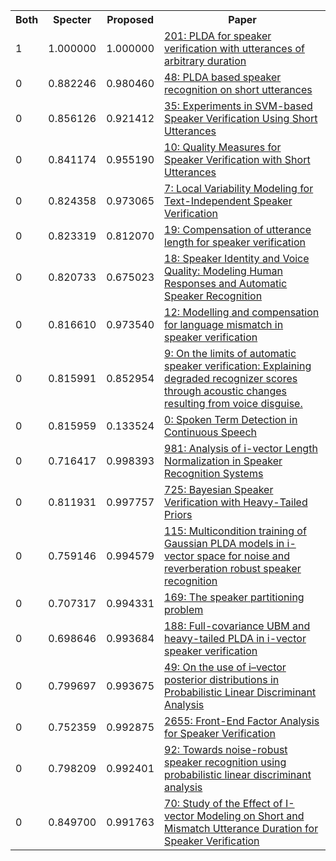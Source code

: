 <html><table><tr>
<th>Both</th>
<th>Specter</th>
<th>Proposed</th>
<th>Paper</th>
</tr>
<tr>
<td>1</td>
<td>1.000000</td>
<td>1.000000</td>
<td><a href="https://www.semanticscholar.org/paper/4a0ecc6c750edb864900c2210aa9e95ea0f361b7">201: PLDA for speaker verification with utterances of arbitrary duration</a></td>
</tr>
<tr>
<td>0</td>
<td>0.882246</td>
<td>0.980460</td>
<td><a href="https://www.semanticscholar.org/paper/047985c0d6510330b0fcad34cf2ee814e09b56ef">48: PLDA based speaker recognition on short utterances</a></td>
</tr>
<tr>
<td>0</td>
<td>0.856126</td>
<td>0.921412</td>
<td><a href="https://www.semanticscholar.org/paper/afd39f3ea7f9dcb35db6ab22967930b8355c54ff">35: Experiments in SVM-based Speaker Verification Using Short Utterances</a></td>
</tr>
<tr>
<td>0</td>
<td>0.841174</td>
<td>0.955190</td>
<td><a href="https://www.semanticscholar.org/paper/c5fc19273d823d0ae42fb8a37c4d178726164eb7">10: Quality Measures for Speaker Verification with Short Utterances</a></td>
</tr>
<tr>
<td>0</td>
<td>0.824358</td>
<td>0.973065</td>
<td><a href="https://www.semanticscholar.org/paper/1652aaa6b24fa95a0b3b5f6f9cec2fcc63bfc60d">7: Local Variability Modeling for Text-Independent Speaker Verification</a></td>
</tr>
<tr>
<td>0</td>
<td>0.823319</td>
<td>0.812070</td>
<td><a href="https://www.semanticscholar.org/paper/bbba4160b854ee246b6603d3437d9d92f050106c">19: Compensation of utterance length for speaker verification</a></td>
</tr>
<tr>
<td>0</td>
<td>0.820733</td>
<td>0.675023</td>
<td><a href="https://www.semanticscholar.org/paper/f0758cc76b5fe82d99977994e27cc1540e1bd5a7">18: Speaker Identity and Voice Quality: Modeling Human Responses and Automatic Speaker Recognition</a></td>
</tr>
<tr>
<td>0</td>
<td>0.816610</td>
<td>0.973540</td>
<td><a href="https://www.semanticscholar.org/paper/55bb31e18a13ebc2222ced4dd0e2a160796bc702">12: Modelling and compensation for language mismatch in speaker verification</a></td>
</tr>
<tr>
<td>0</td>
<td>0.815991</td>
<td>0.852954</td>
<td><a href="https://www.semanticscholar.org/paper/7cd6a2c7123cdc06e67426c1e21202119634d6a3">9: On the limits of automatic speaker verification: Explaining degraded recognizer scores through acoustic changes resulting from voice disguise.</a></td>
</tr>
<tr>
<td>0</td>
<td>0.815959</td>
<td>0.133524</td>
<td><a href="https://www.semanticscholar.org/paper/c0cf8102316d3749b5c585fe4be36a25660ae743">0: Spoken Term Detection in Continuous Speech</a></td>
</tr>
<tr>
<td>0</td>
<td>0.716417</td>
<td>0.998393</td>
<td><a href="https://www.semanticscholar.org/paper/71b0e39e6b59f3d1914c294e1d37cf75e6b73718">981: Analysis of i-vector Length Normalization in Speaker Recognition Systems</a></td>
</tr>
<tr>
<td>0</td>
<td>0.811931</td>
<td>0.997757</td>
<td><a href="https://www.semanticscholar.org/paper/c918e2834a6603f063e4c4bb01c24e8261896629">725: Bayesian Speaker Verification with Heavy-Tailed Priors</a></td>
</tr>
<tr>
<td>0</td>
<td>0.759146</td>
<td>0.994579</td>
<td><a href="https://www.semanticscholar.org/paper/3876b92430021585c9204a2a92b4b01d1f259a74">115: Multicondition training of Gaussian PLDA models in i-vector space for noise and reverberation robust speaker recognition</a></td>
</tr>
<tr>
<td>0</td>
<td>0.707317</td>
<td>0.994331</td>
<td><a href="https://www.semanticscholar.org/paper/3e49e2d4b026e6bfe4def3586d8cd9b2a90ee7ed">169: The speaker partitioning problem</a></td>
</tr>
<tr>
<td>0</td>
<td>0.698646</td>
<td>0.993684</td>
<td><a href="https://www.semanticscholar.org/paper/0c42b16497e62c5a8d50be72541d791b9e734083">188: Full-covariance UBM and heavy-tailed PLDA in i-vector speaker verification</a></td>
</tr>
<tr>
<td>0</td>
<td>0.799697</td>
<td>0.993675</td>
<td><a href="https://www.semanticscholar.org/paper/d33f7ece01cb30f92b0dad96d40187d4e5724d83">49: On the use of i–vector posterior distributions in Probabilistic Linear Discriminant Analysis</a></td>
</tr>
<tr>
<td>0</td>
<td>0.752359</td>
<td>0.992875</td>
<td><a href="https://www.semanticscholar.org/paper/40e8d23231469e6495d3e06086e64df93e9dcfa0">2655: Front-End Factor Analysis for Speaker Verification</a></td>
</tr>
<tr>
<td>0</td>
<td>0.798209</td>
<td>0.992401</td>
<td><a href="https://www.semanticscholar.org/paper/850996a8dbda77b866c6ab811aae87a19b04d84c">92: Towards noise-robust speaker recognition using probabilistic linear discriminant analysis</a></td>
</tr>
<tr>
<td>0</td>
<td>0.849700</td>
<td>0.991763</td>
<td><a href="https://www.semanticscholar.org/paper/89bc27a8a95b39d16f204a3c5f5d20e0a5dbfbe1">70: Study of the Effect of I-vector Modeling on Short and Mismatch Utterance Duration for Speaker Verification</a></td>
</tr>
</table></html>
